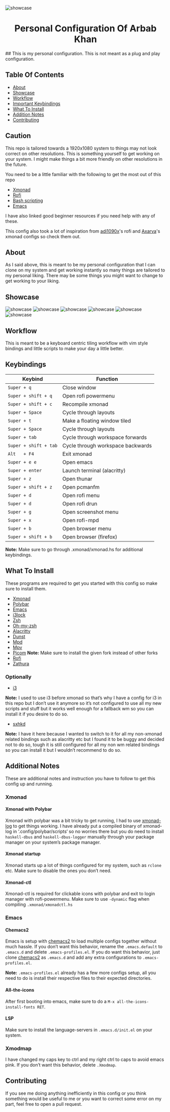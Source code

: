 ![showcase](dotfiles-assets/images/home.png)
<h1 align="center">Personal Configuration Of Arbab Khan</h1>
## This is my personal configuration. This is not meant as a plug and play configuration. 

## Table Of Contents

- [About](#about)
- [Showcase](#showcase)
- [Workflow ](#workflow)
- [Important Keybindings](#keybindings)
- [What To Install](#installs)
- [Addition Notes](#notes)
- [Contributing](#contributing)

## Caution
This repo is tailored towards a 1920x1080 system to things may not look correct on other resolutions. This is something yourself to get working on your system. I might make things a bit more friendly on other resolutions in the future.

You need to be a little familiar with the following to get the most out of this repo

- [Xmonad](https://www.youtube.com/watch?v=3noK4GTmyMw)
- [Rofi](https://www.youtube.com/watch?v=TutfIwxSE_s&t=792s)
- [Bash scripting](https://www.youtube.com/watch?v=PPQ8m8xQAs8)
- [Emacs](https://www.youtube.com/watch?v=48JlgiBpw_I&t=1198s)

I have also linked good beginner resources if you need help with any of these.

This config also took a lot of inspiration from [adi1090x](https://github.com/adi1090x/rofi)'s rofi and [Axarva](https://github.com/Axarva/dotfiles-2.0)'s xmonad configs so check them out.

<a id="about"></a> 
## About
As I said above, this is meant to be my personal configuration that I can clone on my system and get working instantly so many things are tailored to my personal liking. There may be some things you might want to change to get working to your liking.

<a id="showcase"></a> 
## Showcase
![showcase](dotfiles-assets/images/home.png)
![showcase](dotfiles-assets/images/emacs.png)
![showcase](dotfiles-assets/images/terminal.png)
![showcase](dotfiles-assets/images/rofi.png)
![showcase](dotfiles-assets/images/browser.png)
![showcase](dotfiles-assets/images/rofi-mpd.png)

<a id="workflow"></a> 
## Workflow
This is meant to be a keyboard centric tiling workflow with vim style bindings and little scripts to make your day a little better.

<a id="keybindings"></a>
## Keybindings
| Keybind               | Function                          |
|-----------------------|-----------------------------------|
| `Super + q `          | Close window                      |
| `Super + shift + q`   | Open rofi powermenu               |
| `Super + shift + c`   | Recompile xmonad                  |
| `Super + Space`       | Cycle through layouts             |
| `Super + t`           | Make a floating window tiled      |
| `Super + Space`       | Cycle through layouts             |
| `Super + tab`         | Cycle through workspace forwards  |
| `Super + shift + tab` | Cycle through workspace backwards |
| `Alt   + F4`          | Exit xmonad                       |
| `Super + e e`         | Open emacs                        |
| `Super + enter`       | Launch terminal (alacritty)       |
| `Super + z`           | Open thunar                       |
| `Super + shift + z`   | Open pcmanfm                      |
| `Super + d`           | Open rofi menu                    |
| `Super + d`           | Open rofi drun                    |
| `Super + g`           | Open screenshot menu              |
| `Super + x`           | Open rofi-mpd                     |
| `Super + b`           | Open browser menu                 |
| `Super + shift + b`   | Open browser (firefox)            |

**Note:** Make sure to go through .xmonad/xmonad.hs for additional keybindings.

<a id="installs"></a>
## What To Install
These programs are required to get you started with this config so make sure to install them.
- [Xmonad](https://xmonad.org/download.html)
- [Polybar](https://github.com/polybar/polybar#installation)
- [Emacs](https://www.gnu.org/software/emacs/download.html)
- [i3lock](https://github.com/Raymo111/i3lock-color)
- [Zsh](https://github.com/ohmyzsh/ohmyzsh/wiki/Installing-ZSH)
- [Oh-my-zsh](https://ohmyz.sh/#install)
- [Alacritty](https://github.com/alacritty/alacritty/blob/master/INSTALL.md)
- [Dunst](https://github.com/dunst-project/dunst/wiki/Installation)
- [Mpd](https://mpd.readthedocs.io/en/stable/user.html)
- [Mpv](https://mpv.io/installation/)
- [Picom](https://github.com/ibhagwan/picom-ibhagwan-git) **Note:** Make sure to install the given fork instead of other forks
- [Rofi](https://github.com/davatorium/rofi#installation)
- [Zathura](https://github.com/pwmt/zathura)

### Optionally
- [i3](https://i3wm.org/downloads/)

**Note:** I used to use i3 before xmonad so that’s why I have a config for i3 in this repo but I don’t use it anymore so it’s not configured to use all my new scripts and stuff but it works well enough for a fallback wm so you can install it if you desire to do so.
- [sxhkd](https://github.com/baskerville/sxhkd)

**Note:** I have it here because I wanted to switch to it for all my non-xmonad related bindings such as alacritty etc but I found it to be buggy and decided not to do so, tough it is still configured for all my non wm related bindings so you can install it but I wouldn’t recommend to do so.

<a id="notes"></a>
## Additional Notes

These are additional notes and instruction you have to follow to get this config up and running.

### Xmonad
#### Xmonad with Polybar
Xmonad with polybar was a bit tricky to get running, I had to use [xmonad-log](https://github.com/xintron/xmonad-log) to get things working. I have already put a compiled binary of xmonad-log in ‘.config/polybar/scripts‘ so no worries there but you do need to install `haskell-dbus` and `haskell-dbus-logger` manually through your package manager on your system’s package manager.

#### Xmonad startup
Xmonad starts up a lot of things configured for my system, such as `rclone` etc. Make sure to disable the ones you don’t need.

#### Xmonad-ctl
Xmonad-ctl is required for clickable icons with polybar and exit to login manager with rofi-powermenu. Make sure to use `-dynamic` flag when compiling `.xmonad/xmonadctl.hs`

### Emacs

#### Chemacs2
Emacs is setup with [chemacs2](https://github.com/plexus/chemacs2) to load multiple configs together without much hassle. If you don’t want this behavior, rename the `.emacs.default` to `.emacs.d` and delete `.emacs-profiles.el`. If you do want this behavior, just clone [chemacs2](https://github.com/plexus/chemacs2) as `.emacs.d` and add any extra configurations to `.emacs-profiles.el`.

**Note:** `.emacs-profiles.el` already has a few more configs setup, all you need to do is install their respective files to their expected directories.

#### All-the-icons
After first booting into emacs, make sure to do a `M-x all-the-icons-install-fonts RET`.

#### LSP
Make sure to install the language-servers in `.emacs.d/init.el` on your system.

### Xmodmap
I have changed my caps key to ctrl and my right ctrl to caps to avoid emacs pink. If you don’t want this behavior, delete `.Xmodmap`.

<a id="contributing"></a>
## Contributing
If you see me doing anything inefficiently in this config or you think something would be useful to me or you want to correct some error on my part, feel free to open a pull request.

